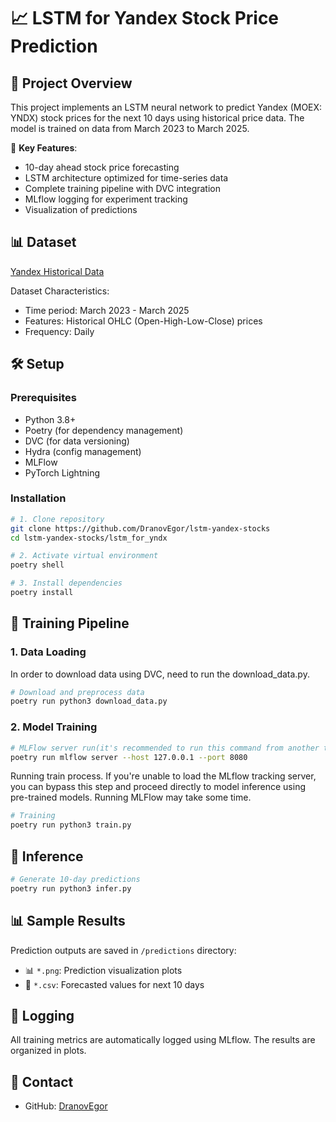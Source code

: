 # 📈 LSTM for Yandex Stock Price Prediction

## 📌 Project Overview

This project implements an LSTM neural network to predict Yandex (MOEX: YNDX) stock prices for the next 10 days using historical price data. The model is trained on data from March 2023 to March 2025.

🔹 **Key Features**:
- 10-day ahead stock price forecasting
- LSTM architecture optimized for time-series data
- Complete training pipeline with DVC integration
- MLflow logging for experiment tracking
- Visualization of predictions

## 📊 Dataset

[Yandex Historical Data](https://ru.investing.com/equities/yandex-historical-data?ysclid=m81ihsakju683720297)

Dataset Characteristics:
- Time period: March 2023 - March 2025
- Features: Historical OHLC (Open-High-Low-Close) prices
- Frequency: Daily

## 🛠️ Setup

### Prerequisites

- Python 3.8+
- Poetry (for dependency management)
- DVC (for data versioning)
- Hydra (config management)
- MLFlow
- PyTorch Lightning

### Installation

```bash
# 1. Clone repository
git clone https://github.com/DranovEgor/lstm-yandex-stocks
cd lstm-yandex-stocks/lstm_for_yndx

# 2. Activate virtual environment
poetry shell

# 3. Install dependencies
poetry install
```

## 🚀 Training Pipeline

### 1. Data Loading

In order to download data using DVC, need to run the download_data.py.

```sh
# Download and preprocess data
poetry run python3 download_data.py
```

### 2. Model Training

```sh
# MLFlow server run(it's recommended to run this command from another terminalin the same directory)
poetry run mlflow server --host 127.0.0.1 --port 8080
```

Running train process. If you're unable to load the MLflow tracking server, you can bypass this step and proceed directly to model inference using pre-trained models. Running MLFlow may take some time.

```sh
# Training
poetry run python3 train.py
```

## 🔮 Inference



```sh
# Generate 10-day predictions
poetry run python3 infer.py
```


## 📊 Sample Results

Prediction outputs are saved in `/predictions` directory:
- 📊 `*.png`: Prediction visualization plots
- 📄 `*.csv`: Forecasted values for next 10 days


## 📝 Logging

All training metrics are automatically logged using MLflow. The results are organized in plots.


## 📧 Contact

- GitHub: [DranovEgor](https://github.com/DranovEgor)

